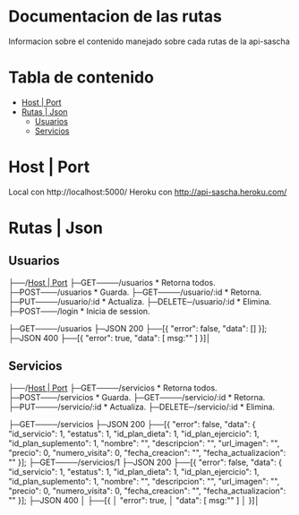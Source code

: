 # Documentacion de las rutas

Informacion sobre el contenido manejado sobre cada rutas de la api-sascha

# Tabla de contenido 
* [Host | Port](#host-port)
* [Rutas | Json](#rutas-json)
    * [Usuarios](#usuarios)
    * [Servicios](#servicios)

# Host | Port

Local con http://localhost:5000/
Heroku con http://api-sascha.heroku.com/

# Rutas | Json

## Usuarios

 ├──/[Host | Port](#host-port)
 	├─GET────/usuarios 			* Retorna todos.
    ├─POST───/usuarios 			* Guarda.
    ├─GET────/usuario/:id 		* Retorna.
    ├─PUT────/usuario/:id 		* Actualiza.
    ├─DELETE─/usuario/:id 		* Elimina.
    ├─POST───/login	 			* Inicia de session.


 ├─GET────/usuarios
	├─JSON 200
	├──[{
    	"error": false,
    	"data": []
	}];
 	├─JSON 400
    ├──[{
    	"error": true,
    	"data": [ msg:"" ]
	}]│


## Servicios

 ├──/[Host | Port](#host-port) 
 	├─GET────/servicios 		* Retorna todos.
    ├─POST───/servicios 		* Guarda. 
    ├─GET────/servicio/:id 		* Retorna.
    ├─PUT────/servicio/:id 		* Actualiza.
    ├─DELETE─/servicio/:id 		* Elimina.


 ├─GET────/servicios
	├─JSON 200
	├──[{
    	"error": false,
    	"data": {
        "id_servicio": 1,
        "estatus": 1,
        "id_plan_dieta": 1,
        "id_plan_ejercicio": 1,
        "id_plan_suplemento": 1,
        "nombre": "",
        "descripcion": "",
        "url_imagen": "",
        "precio": 0,
        "numero_visita": 0,
        "fecha_creacion": "",
        "fecha_actualizacion": ""
	}];
 ├─GET────/servicios/1
	├─JSON 200
	├──[{
    	"error": false,
    	"data": {
        "id_servicio": 1,
        "estatus": 1,
        "id_plan_dieta": 1,
        "id_plan_ejercicio": 1,
        "id_plan_suplemento": 1,
        "nombre": "",
        "descripcion": "",
        "url_imagen": "",
        "precio": 0,
        "numero_visita": 0,
        "fecha_creacion": "",
        "fecha_actualizacion": ""
	}];
 	├─JSON 400
    │	├──[{
    │		"error": true,
    │		"data": [ msg:"" ]
	│	}]│

